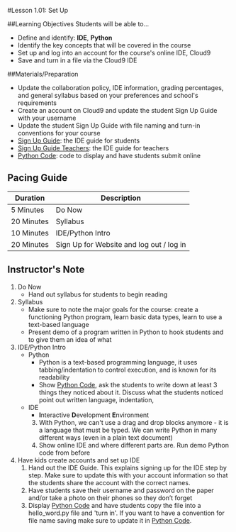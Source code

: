 #Lesson 1.01: Set Up

##Learning Objectives
Students will be able to...

* Define and identify: **IDE**, **Python**
* Identify the key concepts that will be covered in the course
* Set up and log into an account for the course's online IDE, Cloud9
* Save and turn in a file via the Cloud9 IDE

##Materials/Preparation
* Update the collaboration policy, IDE information, grading percentages, and general syllabus based on your preferences and school's requirements
* Create an account on Cloud9 and update the student Sign Up Guide with your username
* Update the student Sign Up Guide with file naming and turn-in conventions for your course
* [Sign Up Guide]: the IDE guide for students
* [Sign Up Guide Teachers]: the IDE guide for teachers
* [Python Code]: code to display and have students submit online

## Pacing Guide
| **Duration**   | **Description** |
| ---------- | ----------- |
| 5 Minutes  | Do Now      |
| 20 Minutes | Syllabus    |
| 10 Minutes | IDE/Python Intro |
| 20 Minutes | Sign Up for Website and log out / log in |

## Instructor's Note

1. Do Now
    * Hand out syllabus for students to begin reading
2. Syllabus
	* Make sure to note the major goals for the course: create a functioning Python program, learn basic data types, learn to use a text-based language
	* Present demo of a program written in Python to hook students and to give them an idea of what 
3. IDE/Python Intro
	* Python
		* Python is a text-based programming language, it uses tabbing/indentation to control execution, and is known for its readability 
		* Show [Python Code], ask the students to write down at least 3 things they noticed about it. Discuss what the students noticed point out written language, indentation, 
	* IDE
		* **I**nteractive **D**evelopment **E**nvironment
		3. With Python, we can't use a drag and drop blocks anymore - it is a language that must be typed. We can write Python in many different ways (even in a plain text document)
		3. Show online IDE and where different parts are. Run demo Python code from before
4. Have kids create accounts and set up IDE
	1. Hand out the IDE Guide. This explains signing up for the IDE step by step. Make sure to update this with your account information so that the students share the account with the correct names. 
	2. Have students save their username and password on the paper and/or take a photo on their phones so they don’t forget
	3. Display [Python Code] and have students copy the file into a hello_word.py file and 'turn in'. If you want to have a convention for file name saving make sure to update it in [Python Code]. 



[Python Code]:hello_world.py
[Sign Up Guide]:python_online_editor_sign_up.html
[Sign Up Guide Teachers]:python_online_editor_sign_up_teachers.html